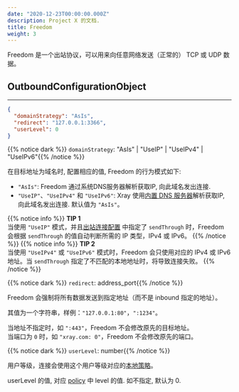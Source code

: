 ```yaml
---
date: "2020-12-23T00:00:00.000Z"
description: Project X 的文档.
title: Freedom
weight: 3
---
```


Freedom 是一个出站协议，可以用来向任意网络发送（正常的） TCP 或 UDP 数据。

## OutboundConfigurationObject

---

```json
{
  "domainStrategy": "AsIs",
  "redirect": "127.0.0.1:3366",
  "userLevel": 0
}
```

{{% notice dark %}} `domainStrategy`: "AsIs" | "UseIP" | "UseIPv4" | "UseIPv6"{{% /notice %}}

在目标地址为域名时, 配置相应的值, Freedom 的行为模式如下:
- `"AsIs"`: Freedom 通过系统DNS服务器解析获取IP, 向此域名发出连接.
- `"UseIP"`、`"UseIPv4"` 和 `"UseIPv6"`: Xray 使用[内置 DNS 服务器](../../dns)解析获取IP, 向此域名发出连接. 
默认值为 `"AsIs"`。

{{% notice info %}}
**TIP 1**\
当使用 `"UseIP"` 模式，并且[出站连接配置](../outbounds#outboundobject) 中指定了 `sendThrough` 时，Freedom 会根据 `sendThrough` 的值自动判断所需的 IP 类型，IPv4 或 IPv6。
 {{% /notice %}}
{{% notice info %}}
**TIP 2**\
当使用 `"UseIPv4"` 或 `"UseIPv6"` 模式时，Freedom 会只使用对应的 IPv4 或 IPv6 地址。当 `sendThrough` 指定了不匹配的本地地址时，将导致连接失败。
 {{% /notice %}}

{{% notice dark %}} `redirect`: address_port{{% /notice %}}

Freedom 会强制将所有数据发送到指定地址（而不是 inbound 指定的地址）。

其值为一个字符串，样例：`"127.0.0.1:80"`，`":1234"`。</br>

当地址不指定时，如 `":443"`，Freedom 不会修改原先的目标地址。</br>
当端口为 `0` 时，如 `"xray.com: 0"`，Freedom 不会修改原先的端口。

{{% notice dark %}} `userLevel`: number{{% /notice %}}

用户等级，连接会使用这个用户等级对应的[本地策略](../../policy#levelpolicyobject)。

userLevel 的值, 对应 [policy](../../policy#policyobject) 中 level 的值. 如不指定, 默认为 0.
